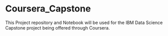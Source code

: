 # Coursera_Capstone

This Project repository and Notebook will be used for the IBM Data Science Capstone project being offered through Coursera.
